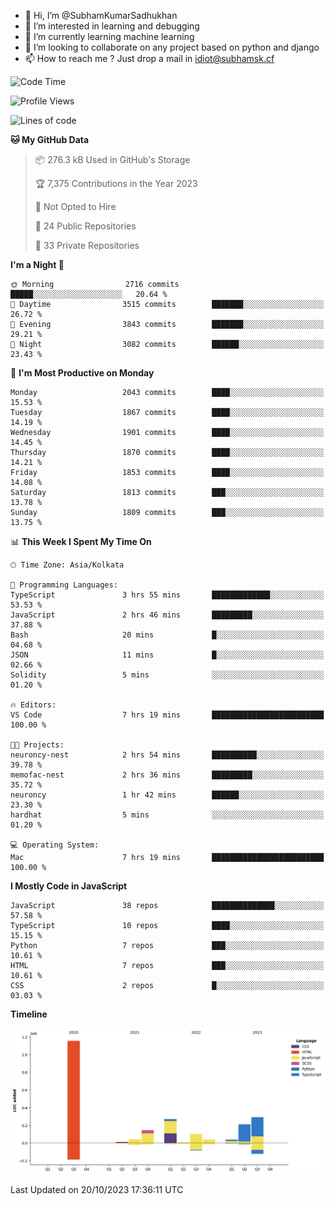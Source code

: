 - 👋 Hi, I’m @SubhamKumarSadhukhan
- 👀 I’m interested in learning and debugging
- 🌱 I’m currently learning machine learning
- 💞️ I’m looking to collaborate on any project based on python and django
- 📫 How to reach me ?
      Just drop a mail in idiot@subhamsk.cf

<!---
SubhamKumarSadhukhan/SubhamKumarSadhukhan is a ✨ special ✨ repository because its `README.md` (this file) appears on your GitHub profile.
You can click the Preview link to take a look at your changes.
--->


<!--START_SECTION:waka-->
![Code Time](http://img.shields.io/badge/Code%20Time-1%2C597%20hrs%2045%20mins-blue)

![Profile Views](http://img.shields.io/badge/Profile%20Views-1-blue)

![Lines of code](https://img.shields.io/badge/From%20Hello%20World%20I%27ve%20Written-2.3%20million%20lines%20of%20code-blue)

**🐱 My GitHub Data** 

> 📦 276.3 kB Used in GitHub's Storage 
 > 
> 🏆 7,375 Contributions in the Year 2023
 > 
> 🚫 Not Opted to Hire
 > 
> 📜 24 Public Repositories 
 > 
> 🔑 33 Private Repositories 
 > 
**I'm a Night 🦉** 

```text
🌞 Morning                2716 commits        █████░░░░░░░░░░░░░░░░░░░░   20.64 % 
🌆 Daytime                3515 commits        ███████░░░░░░░░░░░░░░░░░░   26.72 % 
🌃 Evening                3843 commits        ███████░░░░░░░░░░░░░░░░░░   29.21 % 
🌙 Night                  3082 commits        ██████░░░░░░░░░░░░░░░░░░░   23.43 % 
```
📅 **I'm Most Productive on Monday** 

```text
Monday                   2043 commits        ████░░░░░░░░░░░░░░░░░░░░░   15.53 % 
Tuesday                  1867 commits        ████░░░░░░░░░░░░░░░░░░░░░   14.19 % 
Wednesday                1901 commits        ████░░░░░░░░░░░░░░░░░░░░░   14.45 % 
Thursday                 1870 commits        ████░░░░░░░░░░░░░░░░░░░░░   14.21 % 
Friday                   1853 commits        ████░░░░░░░░░░░░░░░░░░░░░   14.08 % 
Saturday                 1813 commits        ███░░░░░░░░░░░░░░░░░░░░░░   13.78 % 
Sunday                   1809 commits        ███░░░░░░░░░░░░░░░░░░░░░░   13.75 % 
```


📊 **This Week I Spent My Time On** 

```text
🕑︎ Time Zone: Asia/Kolkata

💬 Programming Languages: 
TypeScript               3 hrs 55 mins       █████████████░░░░░░░░░░░░   53.53 % 
JavaScript               2 hrs 46 mins       █████████░░░░░░░░░░░░░░░░   37.88 % 
Bash                     20 mins             █░░░░░░░░░░░░░░░░░░░░░░░░   04.68 % 
JSON                     11 mins             █░░░░░░░░░░░░░░░░░░░░░░░░   02.66 % 
Solidity                 5 mins              ░░░░░░░░░░░░░░░░░░░░░░░░░   01.20 % 

🔥 Editors: 
VS Code                  7 hrs 19 mins       █████████████████████████   100.00 % 

🐱‍💻 Projects: 
neuroncy-nest            2 hrs 54 mins       ██████████░░░░░░░░░░░░░░░   39.78 % 
memofac-nest             2 hrs 36 mins       █████████░░░░░░░░░░░░░░░░   35.72 % 
neuroncy                 1 hr 42 mins        ██████░░░░░░░░░░░░░░░░░░░   23.30 % 
hardhat                  5 mins              ░░░░░░░░░░░░░░░░░░░░░░░░░   01.20 % 

💻 Operating System: 
Mac                      7 hrs 19 mins       █████████████████████████   100.00 % 
```

**I Mostly Code in JavaScript** 

```text
JavaScript               38 repos            ██████████████░░░░░░░░░░░   57.58 % 
TypeScript               10 repos            ████░░░░░░░░░░░░░░░░░░░░░   15.15 % 
Python                   7 repos             ███░░░░░░░░░░░░░░░░░░░░░░   10.61 % 
HTML                     7 repos             ███░░░░░░░░░░░░░░░░░░░░░░   10.61 % 
CSS                      2 repos             █░░░░░░░░░░░░░░░░░░░░░░░░   03.03 % 
```



**Timeline**

![Lines of Code chart](https://raw.githubusercontent.com/SubhamKumarSadhukhan/SubhamKumarSadhukhan/main/assets/bar_graph.png)


 Last Updated on 20/10/2023 17:36:11 UTC
<!--END_SECTION:waka-->
